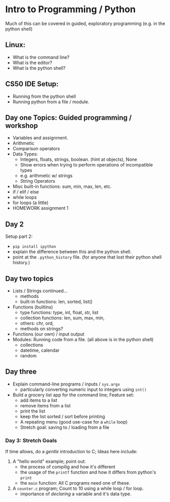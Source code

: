 # Intro to Programming / Python

Much of this can be covered in guided, exploratory programming (e.g. in the python shell)

## Linux:

- What is the command line?
- What is the editor?
- What is the python shell?


## CS50 IDE Setup:

- Running from the python shell
- Running python from a file / module.

## Day one Topics: Guided programming / workshop

- Variables and assignment.
- Arithmetic
- Comparison operators
- Data Types:
    - Integers, floats, strings, boolean. (hint at objects), None
    - Show errors when trying to perform operations of incompatible types
    - e.g. arithmetic w/ strings
    - String Operators
- Misc built-in functions: sum, min, max, len, etc.
- if / elif / else
- while loops
- for loops (a little)
- HOMEWORK assignment 1


## Day 2

Setup part 2:

- `pip install ipython`
- explain the difference between this and the python shell.
- point at the `.python_history` file. (for anyone that lost their python shell history.)


## Day two topics

- Lists / Strings continued...
    - methods
    - built-in functions: len, sorted, list()
- Functions (builtins)
    - type functions: type, int, float, str, list
    - collection functions: len, sum, max, min,
    - others: chr, ord,
    - methods on strings?
- Functions (our own) / input output
- Modules: Running code from a file. (all above is in the python shell)
    - collections
    - datetime, calendar
    - random

## Day three

- Explain command-line programs / inputs / `sys.argv`
    - particularly converting numeric input to integers using `int()`
- Build a grocery list app for the command line; Feature set:
    - add items to a list
    - remove items from a list
    - print the list
    - keep the list sorted / sort before printing
    - A repeating menu (good use-case for a `while` loop)
    - Stretch goal: saving to / loading from a file


### Day 3: Stretch Goals

If time allows, do a *gentle* introduction to C; Ideas here include:

1. A "hello world" example; point out:
    - the process of compilig and how it's different
    - the usage of the `printf` function and how it differs from python's `print`
    - the `main` function: All C programs need one of these.
2. A `counter.c` program; Count to 10 using a while loop / for loop.
    - importance of _declaring_ a variable and it's data type.

